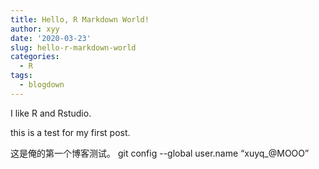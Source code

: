 ```yaml
---
title: Hello, R Markdown World!
author: xyy
date: '2020-03-23'
slug: hello-r-markdown-world
categories:
  - R
tags:
  - blogdown
---
```


I like R and Rstudio.

this is a test for my first post.

这是俺的第一个博客测试。
git config --global user.name “xuyq_@MOOO”